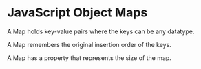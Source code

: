 # JavaScript Object Maps

A Map holds key-value pairs where the keys can be any datatype.

A Map remembers the original insertion order of the keys.

A Map has a property that represents the size of the map.